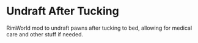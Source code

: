# Undraft After Tucking

RimWorld mod to undraft pawns after tucking to bed, allowing for medical care and other stuff if needed.